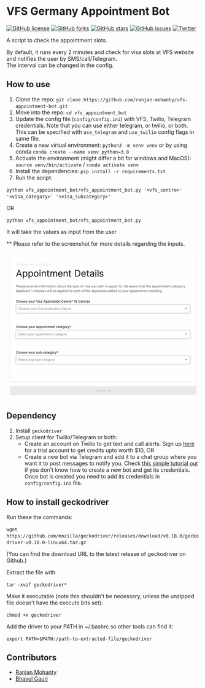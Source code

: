 # VFS Germany Appointment Bot
[![GitHub license](https://img.shields.io/github/license/ranjan-mohanty/vfs-appointment-bot)](https://github.com/ranjan-mohanty/vfs-appointment-bot/blob/main/LICENSE)
[![GitHub forks](https://img.shields.io/github/forks/ranjan-mohanty/vfs-appointment-bot)](https://github.com/ranjan-mohanty/vfs-appointment-bot/network)
[![GitHub stars](https://img.shields.io/github/stars/ranjan-mohanty/vfs-appointment-bot)](https://github.com/ranjan-mohanty/vfs-appointment-bot/stargazers)
[![GitHub issues](https://img.shields.io/github/issues/ranjan-mohanty/vfs-appointment-bot)](https://github.com/ranjan-mohanty/vfs-appointment-bot/issues)
[![Twitter](https://img.shields.io/twitter/url?style=social&url=https%3A%2F%2Fgithub.com%2Franjan-mohanty%2Fvfs-appointment-bot)](https://twitter.com/intent/tweet?text=Check%20this%20out%20&url=https%3A%2F%2Fgithub.com%2Franjan-mohanty%2Fvfs-appointment-bot)


A script to check the appointment slots.

By default, it runs every 2 minutes and check for visa slots at VFS website and notifies the user by SMS/call/Telegram. <br/>
The interval can be changed in the config.

## How to use
1. Clone the repo: `git clone https://github.com/ranjan-mohanty/vfs-appointment-bot.git` <br/>
2. Move into the repo: `cd vfs_appointment_bot` <br/>
3. Update the config file (`config/config.ini`) with VFS, Twilio, Telegram credentials. Note that you can use either telegram, or twilio, or both. This can be specified with `use_telegram` and `use_twilio` config flags in same file.
3. Create a new virtual environment: `python3 -m venv venv` or by using conda `conda create --name venv python=3.8`<br/>
4. Activate the environment (might differ a bit for windows and MacOS): `source venv/bin/activate` / `conda activate venv` <br/>
5. Install the dependencies: `pip install -r requirements.txt` <br/>
6. Run the script:

`python vfs_appointment_bot/vfs_appointment_bot.py '<vfs_centre>' '<visa_category>' '<visa_subcategory>'`

OR

`python vfs_appointment_bot/vfs_appointment_bot.py`

It will take the values as input from the user

** Please refer to the screenshot for more details regarding the inputs.

![VFS Appointment Form Screenshot](./assets/vfs-appointment-form.png)

## Dependency

1. Install `geckodriver`
2. Setup client for Twilio/Telegram or both:
    - Create an account on Twilio to get text and call alerts. Sign up [here](https://www.twilio.com/try-twilio) for a trial account to get credits upto worth $10, OR
    - Create a new bot via Telegram and add it to a chat group where you want it to post messages to notify you. Check [this simple tutorial out](https://medium.com/codex/using-python-to-send-telegram-messages-in-3-simple-steps-419a8b5e5e2) if you don't know how to create a new bot and get its credentials. Once bot is created you need to add its credentials in `config/config.ini` file.


## How to install geckodriver

Run these the commands:

`wget https://github.com/mozilla/geckodriver/releases/download/v0.18.0/geckodriver-v0.18.0-linux64.tar.gz`

(You can find the download URL to the latest release of geckodriver on Github.)

Extract the file with

`tar -xvzf geckodriver*`

Make it executable (note this shouldn't be necessary, unless the unzipped file doesn't have the execute bits set):

`chmod +x geckodriver`

Add the driver to your PATH in ~/.bashrc so other tools can find it:

`export PATH=$PATH:/path-to-extracted-file/geckodriver`


## Contributors

- [Ranjan Mohanty](https://github.com/ranjan-mohanty/)
- [Bhavul Gauri](https://github.com/bhavul/)

